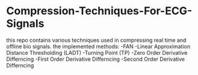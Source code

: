 # Compression-Techniques-For-ECG-Signals
this repo contains various techniques used in compressing real time and offline bio signals.
the implemented methods:
-FAN
-Linear Approximation Distance Thresholding (LADT)
-Turning Point (TP)
-Zero Order Derivative Differncing
-First Order Derivative Differncing
-Second Order Derivative Differncing
